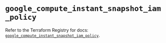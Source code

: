 # `google_compute_instant_snapshot_iam_policy`

Refer to the Terraform Registry for docs: [`google_compute_instant_snapshot_iam_policy`](https://registry.terraform.io/providers/hashicorp/google-beta/6.42.0/docs/resources/google_compute_instant_snapshot_iam_policy).
